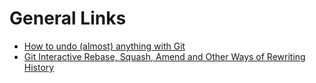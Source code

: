 # General Links

* [How to undo (almost) anything with Git](https://github.com/blog/2019-how-to-undo-almost-anything-with-git)
* [Git Interactive Rebase, Squash, Amend and Other Ways of Rewriting History](https://robots.thoughtbot.com/git-interactive-rebase-squash-amend-rewriting-history)

